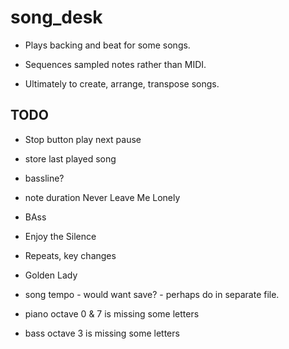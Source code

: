 # song_desk

- Plays backing and beat for some songs.
- Sequences sampled notes rather than MIDI.

- Ultimately to create, arrange, transpose songs.

## TODO

- Stop button play next pause
- store last played song
- bassline?
- note duration
    Never Leave Me Lonely
- BAss
-   Enjoy the Silence

- Repeats, key changes
-   Golden Lady


- song tempo - would want save? - perhaps do in separate file.
- piano octave 0 & 7 is missing some letters
- bass octave 3 is missing some letters